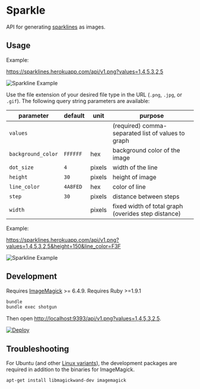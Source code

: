 # Sparkle

API for generating [sparklines](https://en.wikipedia.org/wiki/Sparkline) as images.

## Usage

Example:

https://sparklines.herokuapp.com/api/v1.png?values=1,4,5,3,2,5

![Sparkline Example](https://sparklines.herokuapp.com/api/v1.png?values=1,4,5,3,2,5)

Use the file extension of your desired file type in the URL (`.png`, `.jpg`, or `.gif`). The following query string parameters are available:

parameter | default | unit | purpose
--- | --- | --- | ---
`values` | | | (required) comma-separated list of values to graph
`background_color` | `FFFFFF` | hex | background color of the image
`dot_size` | `4` | pixels | width of the line
`height` | `30` | pixels | height of image
`line_color` | `4A8FED` | hex | color of line
`step` | `30` | pixels | distance between steps
`width` | | pixels | fixed width of total graph (overides step distance)

Example:

https://sparklines.herokuapp.com/api/v1.png?values=1,4,5,3,2,5&height=150&line_color=F3F

![Sparkline Example](https://sparklines.herokuapp.com/api/v1.png?values=1,4,5,3,2,5&height=150&line_color=F3F)

## Development

Requires [ImageMagick](http://www.imagemagick.org/) >= 6.4.9.
Requires Ruby >=1.9.1
```bash
bundle
bundle exec shotgun
```

Then open [http://localhost:9393/api/v1.png?values=1,4,5,3,2,5](http://localhost:9393/api/v1.png?values=1,4,5,3,2,5).

[![Deploy](https://www.herokucdn.com/deploy/button.svg)](https://heroku.com/deploy)

## Troubleshooting

For Ubuntu (and other [Linux variants](http://stackoverflow.com/a/16775397/1476898)), the development packages are required in addition to the binaries for ImageMagick.                                                                                                        
 ```bash                                                                         
 apt-get install libmagickwand-dev imagemagick                                   
 ```                
